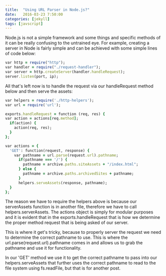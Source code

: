 ```yaml
---
title:  "Using URL Parser in Node.js?"
date:   2016-03-23 7:50:00
categories: [jekyll]
tags: [javscript]
---
```




Node.js is not a simple framework and some things and specific methods of it can be really confusing to the untrained eye. For example, creating a server in Node is fairly simple and can be achieved with some simple lines of code below:
``` ruby
var http = require("http");
var handler = require("./request-handler");
var server = http.createServer(handler.handleRequest);
server.listen(port, ip);
```
All that's left now is to handle the request via our handleRequest method below and then serve the assets:
``` ruby
var helpers = require('./http-helpers');
var url = require('url');

exports.handleRequest = function (req, res) {
var action = actions[req.method];
  if(action) {
    action(req, res);
  }
};

var actions = {
  'GET': function(request, response) {
    var pathname = url.parse(request.url).pathname;
      if(pathname === '/') {
        pathname = archive.paths.siteAssets + "/index.html";
      } else {
        pathname = archive.paths.archivedSites + pathname;
      }
      helpers.serveAssets(response, pathname);
  }
};
```
The reason we have to require the helpers above is because our serverAssets function is in another file, therefore we have to call helpers.serverAssets. The actions object is simply for modular purposes and it is evident that in the exports.handleRequest that is how we determine the proper method request that is being asked of our server.

This is where it get's tricky, because to properly server the request we need to determine the correct pathname to use.
This is where the url.parse(request.url).pathname comes in and allows us to grab the pathname and use it for functionality.

In our 'GET' method we use it to get the correct pathname to pass into our helpers.serveAssets that further uses the correct pathname to read to the file system using fs.readFile, but that is for another post.
